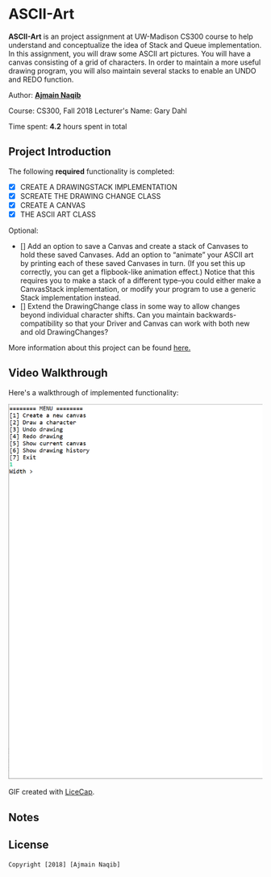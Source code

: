 ﻿# ASCII-Art


**ASCII-Art** is an project assignment at UW-Madison CS300 course to help understand and conceptualize the idea of Stack and Queue implementation. In this assignment, you will draw some ASCII art pictures. You will have a canvas consisting of a grid of characters. In order to maintain a more useful drawing program, you will also maintain several stacks to enable an UNDO and REDO function.

    

Author: **[Ajmain Naqib](mailto:naqib@wisc.edu)**

Course: CS300, Fall 2018    Lecturer's Name: Gary Dahl

Time spent: **4.2** hours spent in total

## Project Introduction

The following **required** functionality is completed:

* [X] CREATE A DRAWINGSTACK IMPLEMENTATION
* [X] SCREATE THE DRAWING CHANGE CLASS
* [X] CREATE A CANVAS
* [X] THE ASCII ART CLASS

Optional: 
* [] Add an option to save a Canvas and create a stack of Canvases to hold these saved Canvases. Add an option to “animate” your ASCII art by printing each of these saved Canvases in turn. (If you set this up correctly, you can get a flipbook-like animation effect.) Notice that this requires you to make a stack of a different type–you could either make a CanvasStack implementation, or modify your program to use a generic Stack implementation instead.
* []  Extend the DrawingChange class in some way to allow changes beyond individual character shifts. Can you maintain backwards-compatibility so that your Driver and Canvas can work with both new and old DrawingChanges?

More information about this project can be found [here.](http://cs300-www.cs.wisc.edu/wp/index.php/2018/10/30/p08-ascii-art/) 

## Video Walkthrough

Here's a walkthrough of implemented functionality:

<img src='walkthrough.gif' title='Video Walkthrough' width='' alt='Video Walkthrough' />

GIF created with [LiceCap](http://www.cockos.com/licecap/).


## Notes

## License

    Copyright [2018] [Ajmain Naqib]


